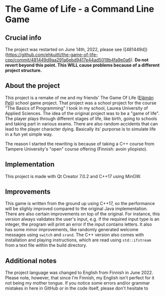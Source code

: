 # The Game of Life - a Command Line Game

## Crucial info
The project was restarted on June 14th, 2022, please see ([481449d])(https://github.com/ehkuitti/the-game-of-life-cpp/commit/481449d9aa291a6ebd9417e44ad5019b4fa9e0a6). **Do not revert beyond this point. This WILL cause problems because of a different project structure.**

## About the project

This project is a remake of me and my friends' The Game Of Life ([Elämän Peli](https://github.com/ehkuitti/elaman-peli-java)) school game project. That project
was a school project for the course "The Basics of Programming" I took in my school, Laurea University of Applied Sciences. The idea of the original project was to
be a "game of life". The player plays through different stages of life, like birth, going to schools and taking part in various exams. There are also random
accidents that can lead to the player character dying. Basically its' purporse is to simulate life in a fun yet simple way. 

The reason I started the rewriting is because of taking a C++ course from Tampere University's "open" course offering (Finnish: avoin yliopisto).

## Implementation

This project is made with Qt Creator 7.0.2 and C++17 using MinGW.

## Improvements

This game is written from the ground up using C++17, so the performance will be slighly improved compared to the original Java implementation. There are also certain improvements on top of the original. For instance,
this version always validates the user's input, e.g. if the required input type is an integer, the program will print an error if the input contains letters. It also has 
some minor improvements, like randomly generated welcome messages using `switch` and `srand`. The C++ version also comes with installation and playing instructions, which are read using `std::ifstream` from a text file within the build directory. 

## Additional notes

The project language was changed to English from Finnish in June 2022. Please note, however, that since I'm Finnish, my English isn't perfect for it not being my mother tongue. If you notice some errors and/or grammar mistakes in here in GitHub or in the code itself, please don't hesitate to 
